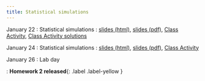 ```yaml
---
title: Statistical simulations
---
```


January 22
: Statistical simulations
  : [slides (html)](https://sta279-s24.github.io/slides/lecture_3.html), [slides (pdf)](https://sta279-s24.github.io/slides/lecture_3.pdf), [Class Activity](https://sta279-s24.github.io/class_activities/ca_lecture_3.html), [Class Activity solutions](https://sta279-s24.github.io/class_activities/ca_lecture_3_solutions.html)

January 24
: Statistical simulations
  : [slides (html)](https://sta279-s24.github.io/slides/lecture_4.html), [slides (pdf)](https://sta279-s24.github.io/slides/lecture_4.pdf), [Class Activity](https://sta279-s24.github.io/class_activities/ca_lecture_4.html)

January 26
: Lab day

: **Homework 2 released**{: .label .label-yellow }